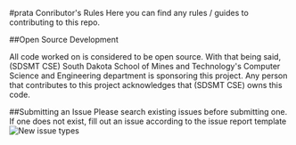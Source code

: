 #prata Conributor's Rules
Here you can find any rules / guides to contributing to this repo.

##Open Source Development

All code worked on is considered to be open source. With that being said, (SDSMT CSE) South Dakota School of Mines and Technology's Computer Science and Engineering department is sponsoring this project. Any person that contributes to this project acknowledges that (SDSMT CSE) owns this code.

##Submitting an Issue
Please search existing issues before submitting one. If one does not exist, fill out an issue according to the issue report template ![New issue types](/doc/images/new-issue-template.png)